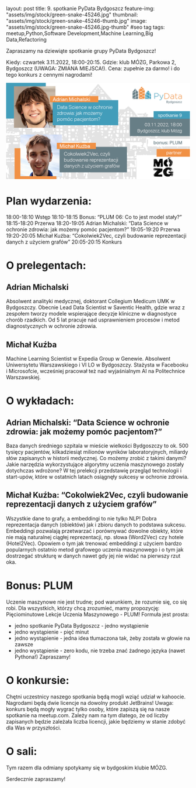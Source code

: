 layout: post
title: 9. spotkanie PyData Bydgoszcz
feature-img: "assets/img/stock/green-snake-45246.jpg"
thumbnail: "assets/img/stock/green-snake-45246-thumb.jpg"
image: "assets/img/stock/green-snake-45246.jpg-thumb" #seo tag
tags: meetup,Python,Software Development,Machine Learning,Big Data,Refactoring

Zapraszamy na dziewiąte spotkanie grupy PyData Bydgoszcz!

Kiedy: czwartek 3.11.2022, 18:00-20:15.
Gdzie: klub MÓZG, Parkowa 2, Bydgoszcz (UWAGA: ZMIANA MIEJSCA!).
Cena: zupełnie za darmo! i do tego konkurs z cennymi nagrodami!

![Meetup image](/assets/img/meetups/2022.11-fb.jpg)

# Plan wydarzenia:

18:00-18:10 Wstęp
18:10-18:15 Bonus: “PLUM 06: Co to jest model stały?”
18:15-18:20 Przerwa
18:20-19:05 Adrian Michalski: “Data Science w ochronie zdrowia: jak możemy pomóc pacjentom?”
19:05-19:20 Przerwa
19:20-20:05 Michał Kuźba: “Cokolwiek2Vec, czyli budowanie reprezentacji danych z użyciem grafów”
20:05-20:15 Konkurs

# O prelegentach:

## Adrian Michalski
Absolwent analityki medycznej, doktorant Collegium Medicum UMK w Bydgoszczy. Obecnie Lead Data Scientist w Saventic Health, gdzie wraz z zespołem tworzy modele wspierające decyzje kliniczne w diagnostyce chorób rzadkich. Od 5 lat pracuje nad usprawnieniem procesów i metod diagnostycznych w ochronie zdrowia.

## Michał Kuźba
Machine Learning Scientist w Expedia Group w Genewie.
Absolwent Uniwersytetu Warszawskiego i VI LO w Bydgoszczy.
Stażysta w Facebooku i Microsofcie, wcześniej pracował też nad
wyjaśnialnym AI na Politechnice Warszawskiej.

# O wykładach:

## Adrian Michalski: “Data Science w ochronie zdrowia: jak możemy pomóc pacjentom?”

Baza danych średniego szpitala w mieście wielkości Bydgoszczy to ok. 500 tysięcy pacjentów, kilkadziesiąt milionów wyników laboratoryjnych, miliardy słów zapisanych w historii medycznej. Co możemy zrobić z takimi danymi? Jakie narzędzia wykorzystujące algorytmy uczenia maszynowego zostały dotychczas wdrożone? W tej prelekcji przedstawię przegląd technologii i start-upów, które w ostatnich latach osiągnęły sukcesy w ochronie zdrowia.

## Michał Kuźba: “Cokolwiek2Vec, czyli budowanie reprezentacji danych z użyciem grafów”

Wszystkie dane to grafy, a embeddingi to nie tylko NLP!
Dobra reprezentacja danych (obiektów) jak i zbioru danych to podstawa sukcesu.
Embeddingi pozwalają przetwarzać i porównywać dowolne obiekty, które nie mają naturalnej ciągłej reprezentacji, np. słowa (Word2Vec) czy hotele (Hotel2Vec).
Opowiem o tym jak trenować embeddingi z użyciem bardzo popularnych ostatnio metod grafowego uczenia maszynowego i o tym jak dostrzegać strukturę w danych nawet gdy jej nie widać na pierwszy rzut oka.

# Bonus: PLUM

Uczenie maszynowe nie jest trudne; pod warunkiem, że rozumie się, co się robi. Dla wszystkich, którzy chcą zrozumieć, mamy propozycję: Pięciominutowe Lekcje Uczenia Maszynowego - PLUM! Formuła jest prosta:
- jedno spotkanie PyData Bydgoszcz - jedno wystąpienie
- jedno wystąpienie - pięć minut
- jedno wystąpienie - jedna idea tłumaczona tak, żeby została w głowie na zawsze
- jedno wystąpienie - zero kodu, nie trzeba znać żadnego języka (nawet Pythona!)
Zapraszamy!

# O konkursie:

Chętni uczestnicy naszego spotkania będą mogli wziąć udział w kahoocie. Nagrodami będą dwie licencje na dowolny produkt JetBrains!
Uwaga: konkurs będą mogły wygrać tylko osoby, które zapiszą się na nasze spotkanie na meetup.com. Zależy nam na tym dlatego, że od liczby zapisanych będzie zależała liczba licencji, jakie będziemy w stanie zdobyć dla Was w przyszłości.

# O sali:

Tym razem dla odmiany spotykamy się w bydgoskim klubie MÓZG.

Serdecznie zapraszamy!
